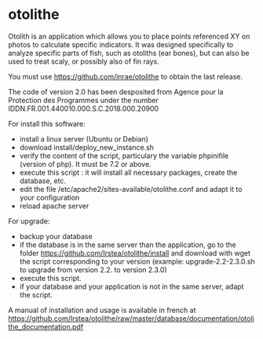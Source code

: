 # otolithe
Otolith is an application which allows you to place points referenced XY on photos to calculate specific indicators. It was designed specifically to analyze specific parts of fish, such as otoliths (ear bones), but can also be used to treat scaly, or possibly also of fin rays.

You must use https://github.com/inrae/otolithe to obtain the last release.

The code of version 2.0 has been desposited from Agence pour la Protection des Programmes under the number IDDN.FR.001.440010.000.S.C.2018.000.20900

For install this software:
- install a linux server (Ubuntu or Debian)
- download install/deploy_new_instance.sh
- verify the content of the script, particulary the variable phpinifile (version of php). It must be 7.2 or above.
- execute this script : it will install all necessary packages, create the database, etc.
- edit the file /etc/apache2/sites-available/otolithe.conf and adapt it to your configuration
- reload apache server

For upgrade:
- backup your database
- if  the database is in the same server than the application, go to the folder https://github.com/Irstea/otolithe/install and download with wget the script corresponding to your version (example: upgrade-2.2-2.3.0.sh to upgrade from version 2.2. to version 2.3.0)
- execute this script.
- if your database and your application is not in the same server, adapt the script.

A manual of installation and usage is available in french at https://github.com/Irstea/otolithe/raw/master/database/documentation/otolithe_documentation.pdf
